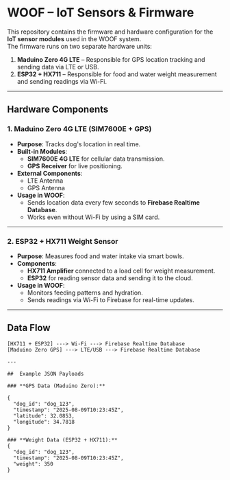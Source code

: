 # WOOF – IoT Sensors & Firmware

This repository contains the firmware and hardware configuration for the **IoT sensor modules** used in the WOOF system.  
The firmware runs on two separate hardware units:
1. **Maduino Zero 4G LTE** – Responsible for GPS location tracking and sending data via LTE or USB.
2. **ESP32 + HX711** – Responsible for food and water weight measurement and sending readings via Wi-Fi.

---

## Hardware Components

### **1. Maduino Zero 4G LTE (SIM7600E + GPS)**
- **Purpose**: Tracks dog's location in real time.
- **Built-in Modules**:
  - **SIM7600E 4G LTE** for cellular data transmission.
  - **GPS Receiver** for live positioning.
- **External Components**:
  - LTE Antenna
  - GPS Antenna
- **Usage in WOOF**:
  - Sends location data every few seconds to **Firebase Realtime Database**.
  - Works even without Wi-Fi by using a SIM card.

---

### **2. ESP32 + HX711 Weight Sensor**
- **Purpose**: Measures food and water intake via smart bowls.
- **Components**:
  - **HX711 Amplifier** connected to a load cell for weight measurement.
  - **ESP32** for reading sensor data and sending it to the cloud.
- **Usage in WOOF**:
  - Monitors feeding patterns and hydration.
  - Sends readings via Wi-Fi to Firebase for real-time updates.

---

## Data Flow

```plaintext
[HX711 + ESP32] ---> Wi-Fi ---> Firebase Realtime Database
[Maduino Zero GPS] ---> LTE/USB ---> Firebase Realtime Database

---

##  Example JSON Payloads

### **GPS Data (Maduino Zero):**

{
  "dog_id": "dog_123",
  "timestamp": "2025-08-09T10:23:45Z",
  "latitude": 32.0853,
  "longitude": 34.7818
}

### **Weight Data (ESP32 + HX711):**
{
  "dog_id": "dog_123",
  "timestamp": "2025-08-09T10:23:45Z",
  "weight": 350
}
